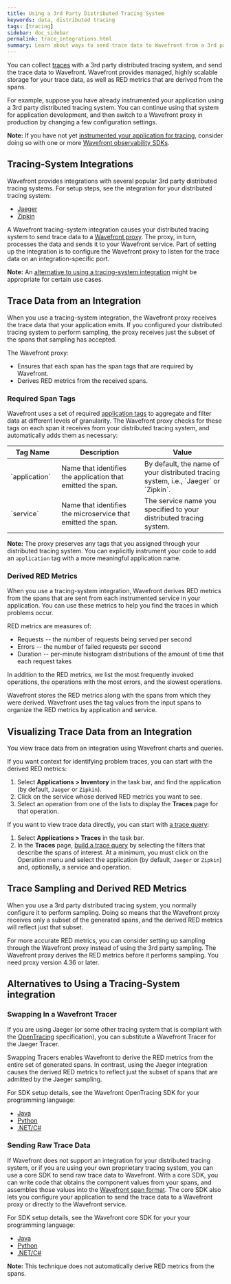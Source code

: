 ```yaml
---
title: Using a 3rd Party Distributed Tracing System
keywords: data, distributed tracing
tags: [tracing]
sidebar: doc_sidebar
permalink: trace_integrations.html
summary: Learn about ways to send trace data to Wavefront from a 3rd party distributed tracing system.
---
```


You can collect [traces](tracing_basics.html#wavefront_trace_data) with a 3rd party distributed tracing system, and send the trace data to Wavefront. Wavefront provides managed, highly scalable storage for your trace data, as well as RED metrics that are derived from the spans.

For example, suppose you have already instrumented your application using a 3rd party distributed tracing system. You can continue using that system for application development, and then switch to a Wavefront proxy in production by changing a few configuration settings. 

**Note:** If you have not yet [instrumented your application for tracing](tracing_instrumenting_frameworks.html), consider doing so with one or more [Wavefront observability SDKs](wavefront_sdks.html).

## Tracing-System Integrations

Wavefront provides integrations with several popular 3rd party distributed tracing systems. For setup steps, see the integration for your distributed tracing system:
* [Jaeger](jaeger.html)  
* [Zipkin](zipkin.html)

A Wavefront tracing-system integration causes your distributed tracing system to send trace data to a [Wavefront proxy](proxies_installing.html). The proxy, in turn, processes the data and sends it to your Wavefront service. Part of setting up the integration is to configure the Wavefront proxy to listen for the trace data on an integration-specific port.

**Note:** An [alternative to using a tracing-system integration](#alternatives-to-using-a-tracing-integration) might be appropriate for certain use cases.

## Trace Data from an Integration

When you use a tracing-system integration, the Wavefront proxy receives the trace data that your application emits. If you configured your distributed tracing system to perform sampling, the proxy receives just the subset of the spans that sampling has accepted. 

The Wavefront proxy:
* Ensures that each span has the span tags that are required by Wavefront.
* Derives RED metrics from the received spans.

### Required Span Tags

Wavefront uses a set of required [application tags](tracing_instrumenting_frameworks.html#how-wavefront-uses-application-tags) to aggregate and filter data at different levels of granularity.
The Wavefront proxy checks for these tags on each span it receives from your distributed tracing system, and automatically adds them as necessary:

<table>
<colgroup>
<col width="20%"/>
<col width="35%"/>
<col width="35%"/>
</colgroup>
<thead>
<tr><th>Tag Name</th><th>Description</th><th>Value</th></tr>
</thead>
<tbody>
<tr>
<td markdown="span">`application`</td>
<td markdown="span">Name that identifies the application that emitted the span. </td>
<td markdown="span">By default, the name of your distributed tracing system, i.e., `Jaeger` or `Zipkin`.</td>
</tr>
<tr>
<td markdown="span">`service`</td>
<td markdown="span">Name that identifies the microservice that emitted the span. </td>
<td markdown="span">The service name you specified to your distributed tracing system.</td>
</tr>
</tbody>
</table>


**Note:** The proxy preserves any tags that you assigned through your distributed tracing system. You can explicitly instrument your code to add an `application` tag with a more meaningful application name.


### Derived RED Metrics

When you use a tracing-system integration, Wavefront derives RED metrics from the spans that are sent from each instrumented service in your application. You can use these metrics to help you find the traces in which problems occur.

RED metrics are measures of: 

* Requests -- the number of requests being served per second
* Errors -- the number of failed requests per second
* Duration -- per-minute histogram distributions of the amount of time that each request takes

In addition to the RED metrics, we list the most frequently invoked operations, the operations with the most errors, and the slowest operations.

Wavefront stores the RED metrics along with the spans from which they were derived. Wavefront uses the tag values from the input spans to organize the RED metrics by application and service.  


## Visualizing Trace Data from an Integration

You view trace data from an integration using Wavefront charts and queries. 

If you want context for identifying problem traces, you can start with the derived RED metrics:

1. Select **Applications > Inventory** in the task bar, and find the application (by default, `Jaeger` or `Zipkin`).
2. Click on the service whose derived RED metrics you want to see. 
3. Select an operation from one of the lists to display the **Traces** page for that operation. <!---by following the steps in _[[Link to subsection of Tracing a Hotspot Across Services page]]_.--->

If you want to view trace data directly, you can start with [a trace query](trace_data_query.html): 
1. Select **Applications > Traces** in the task bar.
2. In the **Traces** page, [build a trace query](trace_data_query.html#building-a-trace-query) by selecting the filters that describe the spans of interest. At a minimum, you must click on the Operation menu and select the application (by default, `Jaeger` or `Zipkin`) and, optionally, a service and operation. 


## Trace Sampling and Derived RED Metrics

When you use a 3rd party distributed tracing system, you normally configure it to perform sampling. Doing so means that the Wavefront proxy receives only a subset of the generated spans, and the derived RED metrics will reflect just that subset.

For more accurate RED metrics, you can consider setting up sampling through the Wavefront proxy instead of using the 3rd party sampling. The Wavefront proxy derives the RED metrics before it performs sampling. You need proxy version 4.36 or later.


## Alternatives to Using a Tracing-System integration

### Swapping In a Wavefront Tracer
If you are using Jaeger (or some other tracing system that is compliant with the [OpenTracing](https://opentracing.io) specification), you can substitute a Wavefront Tracer for the Jaeger Tracer. 

Swapping Tracers enables Wavefront to derive the RED metrics from the entire set of generated spans. In contrast, using the Jaeger integration causes the derived RED metrics to reflect just the subset of spans that are admitted by the Jaeger sampling.

For SDK setup details, see the Wavefront OpenTracing SDK for your programming language:
* [Java](https://github.com/wavefrontHQ/wavefront-opentracing-sdk-java) 
* [Python](https://github.com/wavefrontHQ/wavefront-opentracing-sdk-python)
* [.NET/C#](https://github.com/wavefrontHQ/wavefront-opentracing-sdk-csharp)

### Sending Raw Trace Data
If Wavefront does not support an integration for your distributed tracing system, or if you are using your own proprietary tracing system, you can use a core SDK to send raw trace data to Wavefront. With a core SDK, you can write code that obtains the component values from your spans, and assembles those values into the [Wavefront span format](). The core SDK also lets you configure your application to send the trace data to a Wavefront proxy or directly to the Wavefront service. 

For SDK setup details, see the Wavefront core SDK for your your programming language:

* [Java](https://github.com/wavefrontHQ/wavefront-sdk-java) 
* [Python](https://github.com/wavefrontHQ/wavefront-sdk-python)
* [.NET/C#](https://github.com/wavefrontHQ/wavefront-sdk-csharp)

**Note:** This technique does not automatically derive RED metrics from the spans.










<!---
<table>
<colgroup>
<col width="18%"/>
<col width="50%"/>
<col width="32%"/>
</colgroup>
<thead>
<tr><th>Menu</th><th>Description</th><th>Example</th></tr>
</thead>
<tbody>
<tr>
<td markdown="span"> </td>
<td markdown="span"> </td>
<td markdown="span"> </td>
</tr>
</tbody>
</table>


--->
